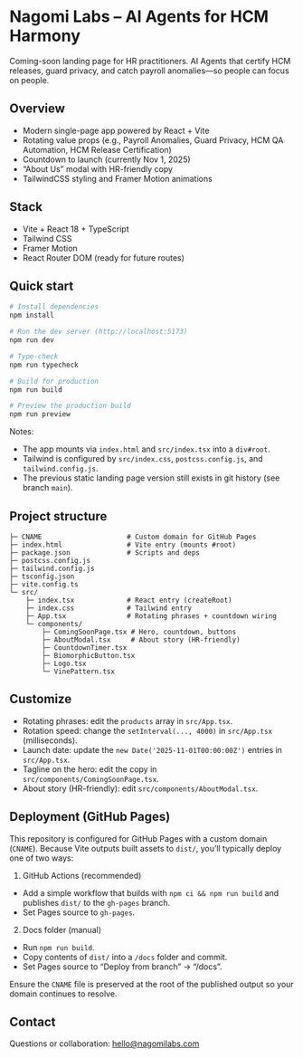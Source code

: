 # Nagomi Labs – AI Agents for HCM Harmony

Coming-soon landing page for HR practitioners. AI Agents that certify HCM releases, guard privacy, and catch payroll anomalies—so people can focus on people.

## Overview
- Modern single-page app powered by React + Vite
- Rotating value props (e.g., Payroll Anomalies, Guard Privacy, HCM QA Automation, HCM Release Certification)
- Countdown to launch (currently Nov 1, 2025)
- “About Us” modal with HR-friendly copy
- TailwindCSS styling and Framer Motion animations

## Stack
- Vite + React 18 + TypeScript
- Tailwind CSS
- Framer Motion
- React Router DOM (ready for future routes)

## Quick start

```bash
# Install dependencies
npm install

# Run the dev server (http://localhost:5173)
npm run dev

# Type-check
npm run typecheck

# Build for production
npm run build

# Preview the production build
npm run preview
```

Notes:
- The app mounts via `index.html` and `src/index.tsx` into a `div#root`.
- Tailwind is configured by `src/index.css`, `postcss.config.js`, and `tailwind.config.js`.
- The previous static landing page version still exists in git history (see branch `main`).

## Project structure

```
├─ CNAME                     # Custom domain for GitHub Pages
├─ index.html                # Vite entry (mounts #root)
├─ package.json              # Scripts and deps
├─ postcss.config.js
├─ tailwind.config.js
├─ tsconfig.json
├─ vite.config.ts
└─ src/
	├─ index.tsx             # React entry (createRoot)
	├─ index.css             # Tailwind entry
	├─ App.tsx               # Rotating phrases + countdown wiring
	└─ components/
		├─ ComingSoonPage.tsx # Hero, countdown, buttons
		├─ AboutModal.tsx     # About story (HR-friendly)
		├─ CountdownTimer.tsx
		├─ BiomorphicButton.tsx
		├─ Logo.tsx
		└─ VinePattern.tsx
```

## Customize

- Rotating phrases: edit the `products` array in `src/App.tsx`.
- Rotation speed: change the `setInterval(..., 4000)` in `src/App.tsx` (milliseconds).
- Launch date: update the `new Date('2025-11-01T00:00:00Z')` entries in `src/App.tsx`.
- Tagline on the hero: edit the copy in `src/components/ComingSoonPage.tsx`.
- About story (HR-friendly): edit `src/components/AboutModal.tsx`.

## Deployment (GitHub Pages)

This repository is configured for GitHub Pages with a custom domain (`CNAME`). Because Vite outputs built assets to `dist/`, you’ll typically deploy one of two ways:

1) GitHub Actions (recommended)
- Add a simple workflow that builds with `npm ci && npm run build` and publishes `dist/` to the `gh-pages` branch.
- Set Pages source to `gh-pages`.

2) Docs folder (manual)
- Run `npm run build`.
- Copy contents of `dist/` into a `/docs` folder and commit.
- Set Pages source to “Deploy from branch” → “/docs”.

Ensure the `CNAME` file is preserved at the root of the published output so your domain continues to resolve.

## Contact

Questions or collaboration: hello@nagomilabs.com
